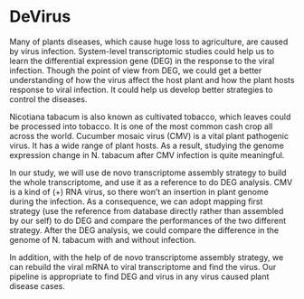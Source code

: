 # DeVirus
Many of plants diseases, which cause huge loss to agriculture, are caused by virus infection. System-level transcriptomic studies could help us to learn the differential expression gene (DEG)  in the response to the viral infection. Though the point of view from DEG, we could get a better understanding of how the virus affect the host plant and how the plant hosts response to viral infection. It could help us develop better strategies to control the diseases.  

Nicotiana tabacum is also known as cultivated tobacco, which leaves could be processed into tobacco. It is one of the most common cash crop all across the world. Cucumber mosaic virus (CMV) is a vital plant pathogenic virus. It has a wide range of plant hosts. As a result, studying the genome expression change in N. tabacum after CMV infection is quite meaningful. 

In our study, we will use de novo transcriptome assembly strategy to build the whole transcriptome, and use it as a reference to do DEG analysis. CMV is a kind of (+) RNA virus, so there won’t an insertion in plant genome during the infection. As a consequence, we can adopt mapping first strategy (use the reference from database directly rather than assembled by our self) to do DEG and compare the performances of the two different strategy. After the DEG analysis, we could compare the difference in the genome of N. tabacum with and without infection. 

In addition, with the help of de novo transcriptome assembly strategy, we can rebuild the viral mRNA to viral transcriptome and find the virus. Our pipeline is appropriate to find DEG and virus in any virus caused plant disease cases. 
